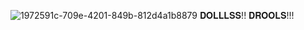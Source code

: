 ![1972591c-709e-4201-849b-812d4a1b8879](https://github.com/user-attachments/assets/3b20c953-c901-47be-9427-9bdf16e3996b)
𝐃𝐎𝐋𝐋𝐋𝐒𝐒!! 𝐃𝐑𝐎𝐎𝐋𝐒!!! 
